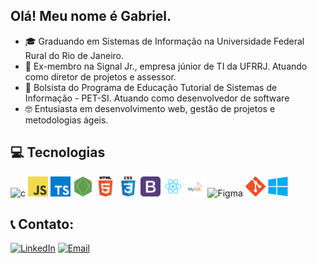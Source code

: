 ## Olá! Meu nome é Gabriel. 

- 🎓 Graduando em Sistemas de Informação na Universidade Federal Rural do Rio de Janeiro.
- 💜 Ex-membro na Signal Jr., empresa júnior de TI da UFRRJ. Atuando como diretor de projetos e assessor.
- 📝 Bolsista do Programa de Educação Tutorial de Sistemas de Informação - PET-SI. Atuando como desenvolvedor de software
- 🤓 Entusiasta em desenvolvimento web, gestão de projetos e metodologias ágeis.

## 💻 Tecnologias

<img height="32" src="https://cdn.iconscout.com/icon/free/png-512/c-programming-569564.png" alt="c"/> <img height="32" src="https://raw.githubusercontent.com/github/explore/80688e429a7d4ef2fca1e82350fe8e3517d3494d/topics/javascript/javascript.png" alt="Javascript"/> <img height="32" src="https://raw.githubusercontent.com/github/explore/80688e429a7d4ef2fca1e82350fe8e3517d3494d/topics/typescript/typescript.png" alt="Typescript"/> <img height="32" src="https://github.com/devicons/devicon/blob/master/icons/nodejs/nodejs-plain.svg" alt="Nodejs"/> <img height="32" src="https://raw.githubusercontent.com/github/explore/80688e429a7d4ef2fca1e82350fe8e3517d3494d/topics/html/html.png" alt="HTML5"/> <img height="32" src="https://raw.githubusercontent.com/github/explore/80688e429a7d4ef2fca1e82350fe8e3517d3494d/topics/css/css.png" alt="CSS"/> <img height="32" src="https://raw.githubusercontent.com/github/explore/80688e429a7d4ef2fca1e82350fe8e3517d3494d/topics/bootstrap/bootstrap.png" alt="Bootstrap"/> <img height="32" src="https://raw.githubusercontent.com/github/explore/80688e429a7d4ef2fca1e82350fe8e3517d3494d/topics/react/react.png" alt="React"/> <img height="32" src="https://raw.githubusercontent.com/github/explore/80688e429a7d4ef2fca1e82350fe8e3517d3494d/topics/mysql/mysql.png" alt="MySQL"/> <img height="32" src="https://camo.githubusercontent.com/a84afc8a2f5db03db16084c9250b8b40b6a31ee604baf485324c337dd60b31a3/68747470733a2f2f63646e2d69636f6e732d706e672e666c617469636f6e2e636f6d2f3531322f353936382f353936383730352e706e67" alt="Figma"/> <img height="32" src="https://github.com/devicons/devicon/blob/master/icons/git/git-plain.svg" alt="Git"/> <img height="32" src="https://github.com/devicons/devicon/blob/master/icons/windows8/windows8-original.svg" alt="Windows"/>

## 📞 Contato:

<a href="https://www.linkedin.com/in/gabriel-bezerra-41a336233/"><img src="https://img.shields.io/static/v1?style=for-the-badge&message=LinkedIn&color=0A66C2&logo=LinkedIn&logoColor=FFFFFF&label=" alt="LinkedIn" /></a>
<a href="mailto:gabrielpbezerra8@gmail.com"><img alt="Email" src="https://img.shields.io/static/v1?style=for-the-badge&message=Gmail&color=EA4335&logo=Gmail&logoColor=FFFFFF&label=" /></a>

